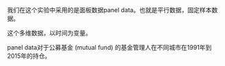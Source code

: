 我们在这个实验中采用的是面板数据panel data。也就是平行数据，固定样本数据。

这个多维数据，以时间为变量。

panel data对于公募基金 (mutual fund) 的基金管理人在不同城市在1991年到2015年的持仓。



